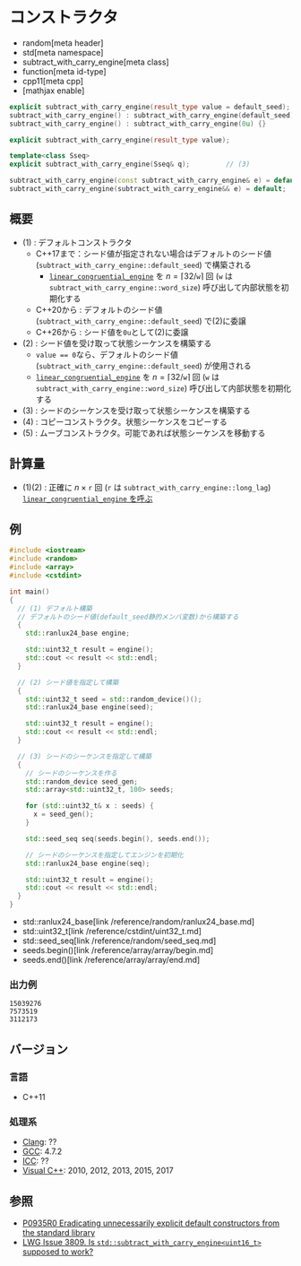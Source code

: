 # コンストラクタ
* random[meta header]
* std[meta namespace]
* subtract_with_carry_engine[meta class]
* function[meta id-type]
* cpp11[meta cpp]
* [mathjax enable]

```cpp
explicit subtract_with_carry_engine(result_type value = default_seed);     // (1)
subtract_with_carry_engine() : subtract_with_carry_engine(default_seed) {} // (1) C++20
subtract_with_carry_engine() : subtract_with_carry_engine(0u) {}           // (1) C++26

explicit subtract_with_carry_engine(result_type value);                    // (2) C++20

template<class Sseq>
explicit subtract_with_carry_engine(Sseq& q);         // (3)

subtract_with_carry_engine(const subtract_with_carry_engine& e) = default; // (4)
subtract_with_carry_engine(subtract_with_carry_engine&& e) = default;      // (5)
```

## 概要
- (1) : デフォルトコンストラクタ
    - C++17まで：シード値が指定されない場合はデフォルトのシード値 (`subtract_with_carry_engine::default_seed`) で構築される
      - [`linear_congruential_engine`](../linear_congruential_engine.md) を $n = \lceil 32 / \mathtt{w} \rceil$ 回 (`w` は `subtract_with_carry_engine::word_size`) 呼び出して内部状態を初期化する
    - C++20から : デフォルトのシード値 (`subtract_with_carry_engine::default_seed`) で(2)に委譲
    - C++26から : シード値を`0u`として(2)に委譲
- (2) : シード値を受け取って状態シーケンスを構築する
    - `value == 0`なら、デフォルトのシード値 (`subtract_with_carry_engine::default_seed`) が使用される
    - [`linear_congruential_engine`](../linear_congruential_engine.md) を $n = \lceil 32 / \mathtt{w} \rceil$ 回 (`w` は `subtract_with_carry_engine::word_size`) 呼び出して内部状態を初期化する
- (3) : シードのシーケンスを受け取って状態シーケンスを構築する
- (4) : コピーコンストラクタ。状態シーケンスをコピーする
- (5) : ムーブコンストラクタ。可能であれば状態シーケンスを移動する


## 計算量
- (1)(2) : 正確に $n \times \mathtt{r}$ 回 (`r` は `subtract_with_carry_engine::long_lag`) [`linear_congruential_engine` を呼ぶ](../linear_congruential_engine/op_call.md)


## 例
```cpp example
#include <iostream>
#include <random>
#include <array>
#include <cstdint>

int main()
{
  // (1) デフォルト構築
  // デフォルトのシード値(default_seed静的メンバ変数)から構築する
  {
    std::ranlux24_base engine;

    std::uint32_t result = engine();
    std::cout << result << std::endl;
  }

  // (2) シード値を指定して構築
  {
    std::uint32_t seed = std::random_device()();
    std::ranlux24_base engine(seed);

    std::uint32_t result = engine();
    std::cout << result << std::endl;
  }

  // (3) シードのシーケンスを指定して構築
  {
    // シードのシーケンスを作る
    std::random_device seed_gen;
    std::array<std::uint32_t, 100> seeds;

    for (std::uint32_t& x : seeds) {
      x = seed_gen();
    }

    std::seed_seq seq(seeds.begin(), seeds.end());

    // シードのシーケンスを指定してエンジンを初期化
    std::ranlux24_base engine(seq);

    std::uint32_t result = engine();
    std::cout << result << std::endl;
  }
}
```
* std::ranlux24_base[link /reference/random/ranlux24_base.md]
* std::uint32_t[link /reference/cstdint/uint32_t.md]
* std::seed_seq[link /reference/random/seed_seq.md]
* seeds.begin()[link /reference/array/array/begin.md]
* seeds.end()[link /reference/array/array/end.md]

### 出力例
```
15039276
7573519
3112173
```

## バージョン
### 言語
- C++11

### 処理系
- [Clang](/implementation.md#clang): ??
- [GCC](/implementation.md#gcc): 4.7.2
- [ICC](/implementation.md#icc): ??
- [Visual C++](/implementation.md#visual_cpp): 2010, 2012, 2013, 2015, 2017


## 参照

- [P0935R0 Eradicating unnecessarily explicit default constructors from the standard library](http://www.open-std.org/jtc1/sc22/wg21/docs/papers/2018/p0935r0.html)
- [LWG Issue 3809. Is `std::subtract_with_carry_engine<uint16_t>` supposed to work?](https://cplusplus.github.io/LWG/issue3809)
